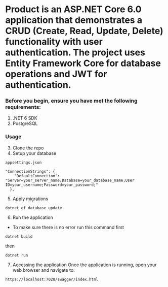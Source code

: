 # Product is an ASP.NET Core 6.0 application that demonstrates a CRUD (Create, Read, Update, Delete) functionality with user authentication. The project uses Entity Framework Core for database operations and JWT for authentication.


### Before you begin, ensure you have met the following requirements:
1. .NET 6 SDK
2. PostgreSQL

### Usage
3. Clone the repo
4. Setup your database

```
appsettings.json
```

```
"ConnectionStrings": {
    "DefaultConnection": "Server=your_server_name;Database=your_database_name;User ID=your_username;Password=your_password;"
  },
```

5. Apply migrations
```
dotnet ef database update
```

6. Run the application
- To make sure there is no error run this command first
```
dotnet build
```
then
```
dotnet run
```

7. Accessing the application
Once the application is running, open your web browser and navigate to:

```
https://localhost:7028/swagger/index.html
```